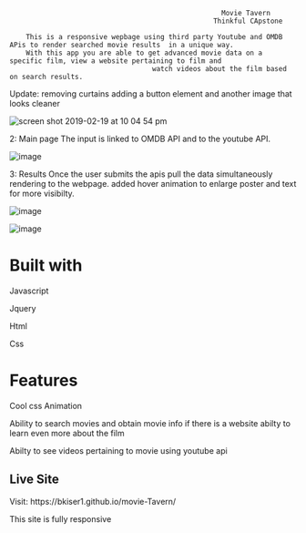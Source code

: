                                                         Movie Tavern
                                                      Thinkful CApstone

        This is a responsive wepbage using third party Youtube and OMDB APis to render searched movie results  in a unique way.
        With this app you are able to get advanced movie data on a specific film, view a website pertaining to film and  
                                       watch videos about the film based on search results.



  <p>Update: removing curtains adding a button element and another image that looks cleaner</p>


![screen shot 2019-02-19 at 10 04 54 pm](https://user-images.githubusercontent.com/43221295/53063754-44c35680-3493-11e9-8467-64521863f54c.png)


   2: Main page
    The input is linked to OMDB API and to the youtube API.



 ![image](https://user-images.githubusercontent.com/43221295/50320317-c8fc5c00-0499-11e9-8b16-40568b1dd6b5.png)


   3: Results 
     Once the user submits the apis pull the data simultaneously rendering to the webpage.
     added hover animation to enlarge poster and text for more visibilty.




![image](https://user-images.githubusercontent.com/43221295/50554893-1abe9680-0c91-11e9-8055-f62f99b60369.png)





![image](https://user-images.githubusercontent.com/43221295/50554902-493c7180-0c91-11e9-87a1-732f69aa7ec7.png)




<h1>Built with</h1>


<p>Javascript</p>
<p>Jquery</p>
<p>Html</p>
<p>Css</p>



<h1>Features</h1>


<p>Cool css Animation</p>
<p>Ability to search movies and obtain movie info if there is a website abilty to learn even more about the film</p>
<p>Abilty to see videos pertaining to movie using youtube api</p>

<h2>Live Site</h2>
<p>Visit: https://bkiser1.github.io/movie-Tavern/</p>
<p>This site is fully responsive</p>